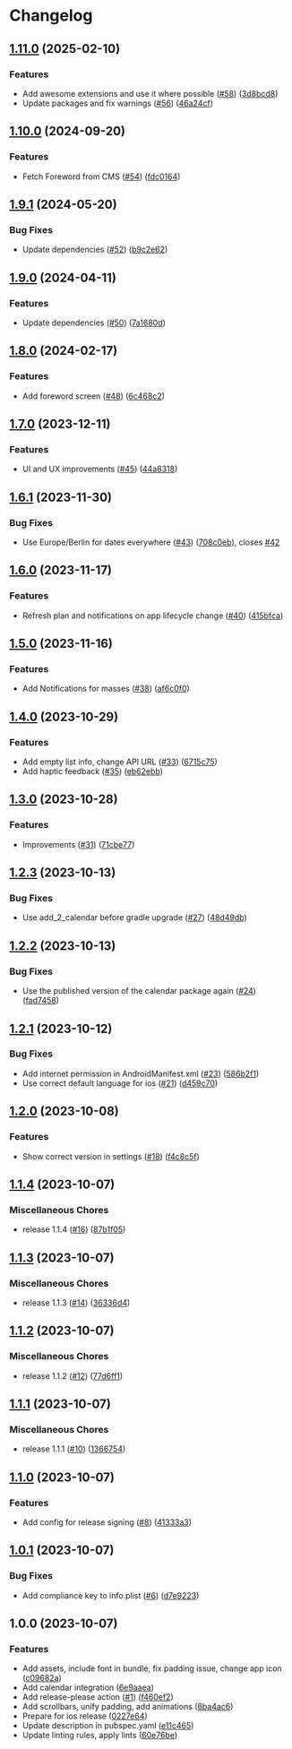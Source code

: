 # Changelog

## [1.11.0](https://github.com/hauketoenjes/mplan_mobile/compare/v1.10.0...v1.11.0) (2025-02-10)


### Features

* Add awesome extensions and use it where possible ([#58](https://github.com/hauketoenjes/mplan_mobile/issues/58)) ([3d8bcd8](https://github.com/hauketoenjes/mplan_mobile/commit/3d8bcd8985b71ccbf25a5e82b2a04af981ff8138))
* Update packages and fix warnings ([#56](https://github.com/hauketoenjes/mplan_mobile/issues/56)) ([46a24cf](https://github.com/hauketoenjes/mplan_mobile/commit/46a24cff118d64e013f2378ef15982e028521fe7))

## [1.10.0](https://github.com/hauketoenjes/mplan_mobile/compare/v1.9.1...v1.10.0) (2024-09-20)


### Features

* Fetch Foreword from CMS ([#54](https://github.com/hauketoenjes/mplan_mobile/issues/54)) ([fdc0164](https://github.com/hauketoenjes/mplan_mobile/commit/fdc0164e7eea8aa97c26bbd852c2570d5a95a720))

## [1.9.1](https://github.com/hauketoenjes/mplan_mobile/compare/v1.9.0...v1.9.1) (2024-05-20)


### Bug Fixes

* Update dependencies ([#52](https://github.com/hauketoenjes/mplan_mobile/issues/52)) ([b9c2e62](https://github.com/hauketoenjes/mplan_mobile/commit/b9c2e62aff3aae9d34bf3acd2ead15e56c9df099))

## [1.9.0](https://github.com/hauketoenjes/mplan_mobile/compare/v1.8.0...v1.9.0) (2024-04-11)


### Features

* Update dependencies ([#50](https://github.com/hauketoenjes/mplan_mobile/issues/50)) ([7a1680d](https://github.com/hauketoenjes/mplan_mobile/commit/7a1680d285b017ea4c808c35b8046277e792394f))

## [1.8.0](https://github.com/hauketoenjes/mplan_mobile/compare/v1.7.0...v1.8.0) (2024-02-17)


### Features

* Add foreword screen ([#48](https://github.com/hauketoenjes/mplan_mobile/issues/48)) ([6c468c2](https://github.com/hauketoenjes/mplan_mobile/commit/6c468c2783b22aba7762831159a13446a62fc942))

## [1.7.0](https://github.com/hauketoenjes/mplan_mobile/compare/v1.6.1...v1.7.0) (2023-12-11)


### Features

* UI and UX improvements ([#45](https://github.com/hauketoenjes/mplan_mobile/issues/45)) ([44a8318](https://github.com/hauketoenjes/mplan_mobile/commit/44a8318f0c0f1a9eb2b829c92fa3fc7ddad472ea))

## [1.6.1](https://github.com/hauketoenjes/mplan_mobile/compare/v1.6.0...v1.6.1) (2023-11-30)


### Bug Fixes

* Use Europe/Berlin for dates everywhere ([#43](https://github.com/hauketoenjes/mplan_mobile/issues/43)) ([708c0eb](https://github.com/hauketoenjes/mplan_mobile/commit/708c0ebdec852f91a89ee56704d714d1dd4b0004)), closes [#42](https://github.com/hauketoenjes/mplan_mobile/issues/42)

## [1.6.0](https://github.com/hauketoenjes/mplan_mobile/compare/v1.5.0...v1.6.0) (2023-11-17)


### Features

* Refresh plan and notifications on app lifecycle change ([#40](https://github.com/hauketoenjes/mplan_mobile/issues/40)) ([415bfca](https://github.com/hauketoenjes/mplan_mobile/commit/415bfcaaf5d246caa4478d125c53a58805f379c6))

## [1.5.0](https://github.com/hauketoenjes/mplan_mobile/compare/v1.4.0...v1.5.0) (2023-11-16)


### Features

* Add Notifications for masses ([#38](https://github.com/hauketoenjes/mplan_mobile/issues/38)) ([af6c0f0](https://github.com/hauketoenjes/mplan_mobile/commit/af6c0f0fed9bbdba734e5b5bf3aeef21e067073c))

## [1.4.0](https://github.com/hauketoenjes/mplan_mobile/compare/v1.3.0...v1.4.0) (2023-10-29)


### Features

* Add empty list info, change API URL ([#33](https://github.com/hauketoenjes/mplan_mobile/issues/33)) ([6715c75](https://github.com/hauketoenjes/mplan_mobile/commit/6715c75382fa409f2583ce48fec6fd0dfd0e1577))
* Add haptic feedback ([#35](https://github.com/hauketoenjes/mplan_mobile/issues/35)) ([eb62ebb](https://github.com/hauketoenjes/mplan_mobile/commit/eb62ebb8f7b3c01bd5e318b6b8925db29a61f033))

## [1.3.0](https://github.com/hauketoenjes/mplan_mobile/compare/v1.2.3...v1.3.0) (2023-10-28)


### Features

* Improvements ([#31](https://github.com/hauketoenjes/mplan_mobile/issues/31)) ([71cbe77](https://github.com/hauketoenjes/mplan_mobile/commit/71cbe777416471ea8a98f1366a05e41becb50add))

## [1.2.3](https://github.com/hauketoenjes/mplan_mobile/compare/v1.2.2...v1.2.3) (2023-10-13)


### Bug Fixes

* Use add_2_calendar before gradle upgrade ([#27](https://github.com/hauketoenjes/mplan_mobile/issues/27)) ([48d49db](https://github.com/hauketoenjes/mplan_mobile/commit/48d49db21c7cb7408122ac8f7ee760328edd26dd))

## [1.2.2](https://github.com/hauketoenjes/mplan_mobile/compare/v1.2.1...v1.2.2) (2023-10-13)


### Bug Fixes

* Use the published version of the calendar package again ([#24](https://github.com/hauketoenjes/mplan_mobile/issues/24)) ([fad7458](https://github.com/hauketoenjes/mplan_mobile/commit/fad7458c554996aeffa444d72081fa56483e2561))

## [1.2.1](https://github.com/hauketoenjes/mplan_mobile/compare/v1.2.0...v1.2.1) (2023-10-12)


### Bug Fixes

* Add internet permission in AndroidManifest.xml ([#23](https://github.com/hauketoenjes/mplan_mobile/issues/23)) ([586b2f1](https://github.com/hauketoenjes/mplan_mobile/commit/586b2f1171f5b7bd313a1b0bc0f019183dd4b84b))
* Use correct default language for ios ([#21](https://github.com/hauketoenjes/mplan_mobile/issues/21)) ([d459c70](https://github.com/hauketoenjes/mplan_mobile/commit/d459c704de84ec310b448f944ce0167494c64075))

## [1.2.0](https://github.com/hauketoenjes/mplan_mobile/compare/v1.1.4...v1.2.0) (2023-10-08)


### Features

* Show correct version in settings ([#18](https://github.com/hauketoenjes/mplan_mobile/issues/18)) ([f4c8c5f](https://github.com/hauketoenjes/mplan_mobile/commit/f4c8c5ffa33cc4994875ad728404135ba45a97ea))

## [1.1.4](https://github.com/hauketoenjes/mplan_mobile/compare/v1.1.3...v1.1.4) (2023-10-07)


### Miscellaneous Chores

* release 1.1.4 ([#16](https://github.com/hauketoenjes/mplan_mobile/issues/16)) ([87b1f05](https://github.com/hauketoenjes/mplan_mobile/commit/87b1f0526c9c3b8f15ef6c1730961438456cf838))

## [1.1.3](https://github.com/hauketoenjes/mplan_mobile/compare/v1.1.2...v1.1.3) (2023-10-07)


### Miscellaneous Chores

* release 1.1.3 ([#14](https://github.com/hauketoenjes/mplan_mobile/issues/14)) ([36336d4](https://github.com/hauketoenjes/mplan_mobile/commit/36336d4daa419b1d470df4132b92b068c77c9016))

## [1.1.2](https://github.com/hauketoenjes/mplan_mobile/compare/v1.1.1...v1.1.2) (2023-10-07)


### Miscellaneous Chores

* release 1.1.2 ([#12](https://github.com/hauketoenjes/mplan_mobile/issues/12)) ([77d6ff1](https://github.com/hauketoenjes/mplan_mobile/commit/77d6ff1943aa6d10691cb58741718efc8c6d4228))

## [1.1.1](https://github.com/hauketoenjes/mplan_mobile/compare/v1.1.0...v1.1.1) (2023-10-07)


### Miscellaneous Chores

* release 1.1.1 ([#10](https://github.com/hauketoenjes/mplan_mobile/issues/10)) ([1366754](https://github.com/hauketoenjes/mplan_mobile/commit/136675443d1a5b1d500ea95c8f364306aa5b57ea))

## [1.1.0](https://github.com/hauketoenjes/mplan_mobile/compare/v1.0.1...v1.1.0) (2023-10-07)


### Features

* Add config for release signing ([#8](https://github.com/hauketoenjes/mplan_mobile/issues/8)) ([41333a3](https://github.com/hauketoenjes/mplan_mobile/commit/41333a33c7d24dd4676603ffc699c3c26d366d63))

## [1.0.1](https://github.com/hauketoenjes/mplan_mobile/compare/v1.0.0...v1.0.1) (2023-10-07)


### Bug Fixes

* Add compliance key to info.plist ([#6](https://github.com/hauketoenjes/mplan_mobile/issues/6)) ([d7e9223](https://github.com/hauketoenjes/mplan_mobile/commit/d7e9223efb3f35090e153fcef2f2776a8f42c71a))

## 1.0.0 (2023-10-07)


### Features

* Add assets, include font in bundle, fix padding issue, change app icon ([c09682a](https://github.com/hauketoenjes/mplan_mobile/commit/c09682ad0fdd950d4b754aa04a6f7545228330de))
* Add calendar integration ([6e9aaea](https://github.com/hauketoenjes/mplan_mobile/commit/6e9aaea3f6e8582ad610849890a4ff52897d3b8b))
* Add release-please action ([#1](https://github.com/hauketoenjes/mplan_mobile/issues/1)) ([f460ef2](https://github.com/hauketoenjes/mplan_mobile/commit/f460ef2b5ff2fef524c1760bc1874b65aaeb4fe1))
* Add scrollbars, unify padding, add animations ([6ba4ac6](https://github.com/hauketoenjes/mplan_mobile/commit/6ba4ac643e05d53e86e56b4c1b12595795616837))
* Prepare for ios release ([0227e64](https://github.com/hauketoenjes/mplan_mobile/commit/0227e64feb176d355f843f953e8e9d432cc47ade))
* Update description in pubspec.yaml ([e11c465](https://github.com/hauketoenjes/mplan_mobile/commit/e11c465aaf2e6c4b7cb2226e4a6aa87387748415))
* Update linting rules, apply lints ([60e76be](https://github.com/hauketoenjes/mplan_mobile/commit/60e76beec6eaa470b0f551bce2e5fb936f173eb0))
